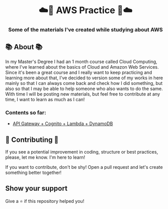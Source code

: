 <h1 align="center">
    ☁️🚀 AWS Practice 🚀☁️
</h1>

<h3 align="center">
    Some of the materials I've created while studying about AWS
</h3>


## 📚 About 📚

In my Master's Degree I had an 1 month course called Cloud Computing, where I've learned about the basics of Cloud and Amazon Web Services. Since it's been a great course and I really
want to keep practicing and learning more about that, I've decided to version some of my works in here mainly so that I can always come back and check how I did something, but also so that 
I may be able to help someone who also wants to do the same. With time I will be posting new materials, but feel free to contribute at any time, I want to learn as much as I can!

### Contents so far:
- [API Gateway + Cognito + Lambda + DynamoDB](https://github.com/ricardoianelli/AwsPractice/blob/main/CourseLambda/README.md)

## 🚧 Contributing 🚧
If you see a potential improvement in coding, structure or best practices, please, let me know. I'm here to learn! 

If you want to contribute, don't be shy! Open a pull request and let's create something better together!

## Show your support

Give a ⭐️ if this repository helped you!

